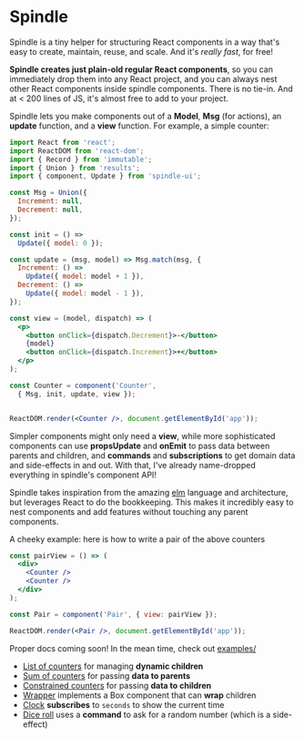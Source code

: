 # Spindle

Spindle is a tiny helper for structuring React components in a way that's easy
to create, maintain, reuse, and scale. And it's _really fast_, for free!

**Spindle creates just plain-old regular React components**, so you can
immediately drop them into any React project, and you can always nest other
React components inside spindle components. There is no tie-in. And at < 200
lines of JS, it's almost free to add to your project.

Spindle lets you make components out of a **Model**, **Msg** (for actions), an
**update** function, and a **view** function. For example, a simple counter:

```jsx
import React from 'react';
import ReactDOM from 'react-dom';
import { Record } from 'immutable';
import { Union } from 'results';
import { component, Update } from 'spindle-ui';

const Msg = Union({
  Increment: null,
  Decrement: null,
});

const init = () =>
  Update({ model: 0 });

const update = (msg, model) => Msg.match(msg, {
  Increment: () =>
    Update({ model: model + 1 }),
  Decrement: () =>
    Update({ model: model - 1 }),
});

const view = (model, dispatch) => (
  <p>
    <button onClick={dispatch.Decrement}>-</button>
    {model}
    <button onClick={dispatch.Increment}>+</button>
  </p>
);

const Counter = component('Counter',
  { Msg, init, update, view });


ReactDOM.render(<Counter />, document.getElementById('app'));
```

Simpler components might only need a **view**, while more sophisticated
components can use **propsUpdate** and **onEmit** to pass data between parents
and children, and **commands** and **subscriptions** to get domain data and
side-effects in and out. With that, I've already name-dropped everything in
spindle's component API!

Spindle takes inspiration from the amazing [elm](http://elm-lang.org/) language
and architecture, but leverages React to do the bookkeeping. This makes it
incredibly easy to nest components and add features without touching any parent
components.

A cheeky example: here is how to write a pair of the above counters

```jsx
const pairView = () => (
  <div>
    <Counter />
    <Counter />
  </div>
);

const Pair = component('Pair', { view: pairView });

ReactDOM.render(<Pair />, document.getElementById('app'));
```

Proper docs coming soon! In the mean time, check out [examples/](examples/)

- [List of counters](examples/n-counters) for managing **dynamic children**
- [Sum of counters](examples/sum-counters) for passing **data to parents**
- [Constrained counters](examples/constrained-counters) for passing **data to
  children**
- [Wrapper](examples/wrapper) implements a Box component that can **wrap**
  children
- [Clock](examples/clock) **subscribes** to `seconds` to show the current time
- [Dice roll](examples/diceroll) uses a **command** to ask for a random number
  (which is a side-effect)

